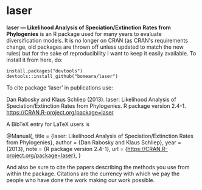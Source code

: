 # laser
**laser — Likelihood Analysis of Speciation/Extinction Rates from Phylogenies** 
is an R package used for many years to evaluate diversification models. It is no longer on CRAN (as CRAN's requirements change, old packages are thrown off unless updated to match the new rules) but for the sake of reproducibility I want to keep it easily available. To install it from here, do:

```
install.packages("devtools")
devtools::install_github("bomeara/laser")
```

To cite package ‘laser’ in publications use:

  Dan Rabosky and Klaus Schliep (2013). laser: Likelihood Analysis of
  Speciation/Extinction Rates from Phylogenies. R package version 2.4-1.
  https://CRAN.R-project.org/package=laser

A BibTeX entry for LaTeX users is

  @Manual{,
    title = {laser: Likelihood Analysis of Speciation/Extinction Rates from
Phylogenies},
    author = {Dan Rabosky and Klaus Schliep},
    year = {2013},
    note = {R package version 2.4-1},
    url = {https://CRAN.R-project.org/package=laser},
  }

And also be sure to cite the papers describing the methods you use from within the package. Citations are the currency with which we pay the people who have done the work making our work possible.
